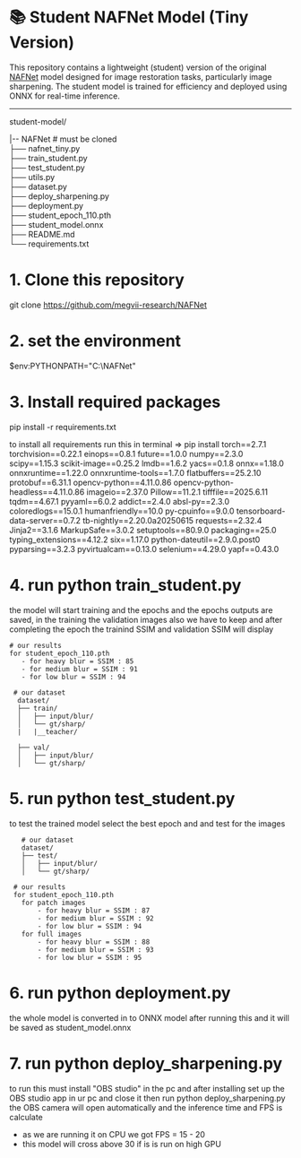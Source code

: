 # 📚 Student NAFNet Model (Tiny Version)

This repository contains a lightweight (student) version of the original [NAFNet](https://github.com/megvii-research/NAFNet) model designed for image restoration tasks, particularly image sharpening. The student model is trained for efficiency and deployed using ONNX for real-time inference.

---

student-model/

|-- NAFNet                        # must be cloned           
├── nafnet_tiny.py         
├── train_student.py              
├── test_student.py         
├── utils.py                
├── dataset.py              
├── deploy_sharpening.py     
├── deployment.py            
├── student_epoch_110.pth    
├── student_model.onnx       
├── README.md                
└── requirements.txt         




# 1. Clone this repository
git clone https://github.com/megvii-research/NAFNet


# 2. set the environment
$env:PYTHONPATH="C:\NAFNet"

# 3. Install required packages
pip install -r requirements.txt


to install all requirements run this in terminal => pip install torch==2.7.1 torchvision==0.22.1 einops==0.8.1 future==1.0.0 numpy==2.3.0 scipy==1.15.3 scikit-image==0.25.2 lmdb==1.6.2 yacs==0.1.8 onnx==1.18.0 onnxruntime==1.22.0 onnxruntime-tools==1.7.0 flatbuffers==25.2.10 protobuf==6.31.1 opencv-python==4.11.0.86 opencv-python-headless==4.11.0.86 imageio==2.37.0 Pillow==11.2.1 tifffile==2025.6.11 tqdm==4.67.1 pyyaml==6.0.2 addict==2.4.0 absl-py==2.3.0 coloredlogs==15.0.1 humanfriendly==10.0 py-cpuinfo==9.0.0 tensorboard-data-server==0.7.2 tb-nightly==2.20.0a20250615 requests==2.32.4 Jinja2==3.1.6 MarkupSafe==3.0.2 setuptools==80.9.0 packaging==25.0 typing_extensions==4.12.2 six==1.17.0 python-dateutil==2.9.0.post0 pyparsing==3.2.3 pyvirtualcam==0.13.0 selenium==4.29.0 yapf==0.43.0


# 4. run python train_student.py
the model will start training and the epochs and the epochs outputs are saved, in the training the validation images also we have to keep and after completing the epoch the trainind SSIM and validation SSIM will display

    # our results
    for student_epoch_110.pth
       - for heavy blur = SSIM : 85
       - for medium blur = SSIM : 91
       - for low blur = SSIM : 94

     # our dataset
      dataset/
      ├── train/
      │   ├── input/blur/
      │   └── gt/sharp/
      |   |__teacher/

      ├── val/
      │   ├── input/blur/
      │   └── gt/sharp/


# 5. run python test_student.py
to test the trained model select the best epoch and and test for the images

       # our dataset
       dataset/
       ├── test/
       │   ├── input/blur/
       │   └── gt/sharp/

     # our results
     for student_epoch_110.pth
       for patch images
           - for heavy blur = SSIM : 87
           - for medium blur = SSIM : 92
           - for low blur = SSIM : 94
       for full images 
           - for heavy blur = SSIM : 88
           - for medium blur = SSIM : 93
           - for low blur = SSIM : 95


# 6. run python deployment.py
the whole model is converted in to ONNX model after running this and it will be saved as student_model.onnx

# 7. run python deploy_sharpening.py 
to run this must install "OBS studio" in the pc and after installing set up the OBS studio app in ur pc and close it
then run python deploy_sharpening.py the OBS camera will open automatically and the inference time and FPS is calculate

  - as we are running it on CPU we got 
                FPS = 15 - 20
  - this model will cross above 30 if is is run on high GPU





















